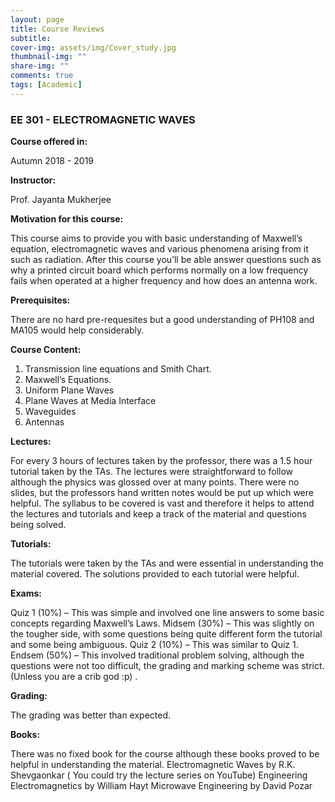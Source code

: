 ```yaml
---
layout: page
title: Course Reviews
subtitle:
cover-img: assets/img/Cover_study.jpg
thumbnail-img: ""
share-img: ""
comments: true
tags: [Academic]
---
```



### EE 301 - ELECTROMAGNETIC WAVES



**Course offered in:**


Autumn 2018 - 2019


**Instructor:**


Prof. Jayanta Mukherjee


**Motivation for this course:**


This course aims to provide you with basic understanding of Maxwell’s equation, electromagnetic waves and various phenomena arising from it such as radiation. After this course you’ll be able answer questions such as why a printed circuit board which performs normally on a low frequency fails when operated at a higher frequency and how does an antenna work.


**Prerequisites:**


There are no hard pre-requesites but a good understanding of PH108 and MA105 would help considerably.


**Course Content:**


1. Transmission line equations and Smith Chart.
2. Maxwell’s Equations.
3. Uniform Plane Waves
4. Plane Waves at Media Interface
5. Waveguides
6. Antennas


**Lectures:**


For every 3 hours of lectures taken by the professor, there was a 1.5 hour tutorial taken by the TAs. The lectures were straightforward to follow although the physics was glossed over at many points. There were no slides, but the professors hand written notes would be put up which were helpful. The syllabus to be covered is vast and therefore it helps to attend the lectures and tutorials and keep a track of the material and questions being solved.


**Tutorials:**


The tutorials were taken by the TAs and were essential in understanding the material covered. The solutions provided to each tutorial were helpful.


**Exams:**


Quiz 1 (10%) – This was simple and involved one line answers to some basic concepts regarding Maxwell’s Laws.
Midsem (30%) – This was slightly on the tougher side, with some questions being quite different form the tutorial and some being ambiguous.
Quiz 2 (10%) – This was similar to Quiz 1.
Endsem (50%) – This involved traditional problem solving, although the questions were not too difficult, the grading and marking scheme was strict. (Unless you are a crib god :p) .


**Grading:**

The grading was better than expected.

**Books:**

There was no fixed book for the course although these books proved to be helpful in understanding the material.
Electromagnetic Waves by R.K. Shevgaonkar ( You could try the lecture series on YouTube)
Engineering Electromagnetics by William Hayt
Microwave Engineering by David Pozar